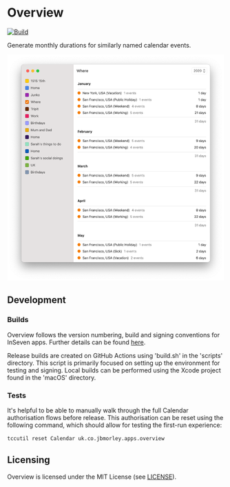 # Overview

[![Build](https://github.com/jbmorley/overview/actions/workflows/build.yaml/badge.svg)](https://github.com/jbmorley/overview/actions/workflows/build.yaml)

Generate monthly durations for similarly named calendar events.

![Screenshot](screenshot.png)

## Development

### Builds

Overview follows the version numbering, build and signing conventions for InSeven apps. Further details can be found [here](https://github.com/inseven/build-documentation).

Release builds are created on GitHub Actions using 'build.sh' in the 'scripts' directory. This script is primarily focused on setting up the environment for testing and signing. Local builds can be performed using the  Xcode project found in the 'macOS' directory.

### Tests

It's helpful to be able to manually walk through the full Calendar authorisation flows before release. This authorisation can be reset using the following command, which should allow for testing the first-run experience:

```bash
tccutil reset Calendar uk.co.jbmorley.apps.overview
```

## Licensing

Overview is licensed under the MIT License (see [LICENSE](LICENSE)).
